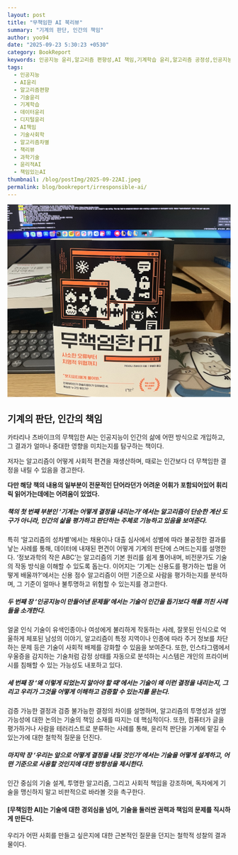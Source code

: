 ```yaml
---
layout: post
title: "무책임한 AI 북리뷰"
summary: "기계의 판단, 인간의 책임"
author: yoo94
date: "2025-09-23 5:30:23 +0530"
category: BookReport
keywords: 인공지능 윤리,알고리즘 편향성,AI 책임,기계학습 윤리,알고리즘 공정성,인공지능 차별,데이터 윤리,AI 의사결정,기술 책임,사회적 편견
tags:
  - 인공지능
  - AI윤리
  - 알고리즘편향
  - 기술윤리
  - 기계학습
  - 데이터윤리
  - 디지털윤리
  - AI책임
  - 기술사회학
  - 알고리즘차별
  - 책리뷰
  - 과학기술
  - 윤리적AI
  - 책임있는AI
thumbnail: /blog/postImg/2025-09-22AI.jpeg
permalink: blog/bookreport/irresponsible-ai/
---
```


![blog/postImg/2025-09-22AI](/blog/postImg/2025-09-22AI.jpeg)

## 기계의 판단, 인간의 책임

카타리나 츠바이크의 무책임한 AI는 인공지능이 인간의 삶에 어떤 방식으로 개입하고, 그 결과가 얼마나 중대한 영향을 미치는지를 탐구하는 책이다.

저자는 알고리즘이 어떻게 사회적 편견을 재생산하며, 때로는 인간보다 더 무책임한 결정을 내릴 수 있음을 경고한다. 
 
**다만 해당 책의 내용의 일부분이 전문적인 단어라던가 어려운 어휘가 포함되어있어 휘리릭 읽어가는데에는 어려움이 있었다.**

##### 책의 첫 번째 부분인 ‘기계는 어떻게 결정을 내리는가’에서는 알고리즘이 단순한 계산 도구가 아니라, 인간의 삶을 평가하고 판단하는 주체로 기능하고 있음을 보여준다.
특히 ‘알고리즘의 성차별’에서는 채용이나 대출 심사에서 성별에 따라 불공정한 결과를 낳는 사례를 통해, 데이터에 내재된 편견이 어떻게 기계의 판단에 스며드는지를 설명한다. 
‘정보과학의 작은 ABC’는 알고리즘의 기본 원리를 쉽게 풀어내며, 비전문가도 기술의 작동 방식을 이해할 수 있도록 돕는다. 
이어지는 ‘기계는 신용도를 평가하는 법을 어떻게 배울까?’에서는 신용 점수 알고리즘이 어떤 기준으로 사람을 평가하는지를 분석하며, 그 기준이 얼마나 불투명하고 위험할 수 있는지를 경고한다.


##### 두 번째 장 ‘인공지능이 만들어낸 문제들’에서는 기술이 인간을 돕기보다 해를 끼친 사례들을 소개한다. 
얼굴 인식 기술이 유색인종이나 여성에게 불리하게 작동하는 사례, 잘못된 인식으로 억울하게 체포된 남성의 이야기, 
알고리즘이 특정 지역이나 인종에 따라 주거 정보를 차단하는 문제 등은 기술이 사회적 배제를 강화할 수 있음을 보여준다. 
또한, 인스타그램에서 우울증을 감지하는 기술처럼 감정 상태를 자동으로 분석하는 시스템은 개인의 프라이버시를 침해할 수 있는 가능성도 내포하고 있다.


##### 세 번째 장 ‘왜 이렇게 되었는지 알아야 할 때’에서는 기술이 왜 이런 결정을 내리는지, 그리고 우리가 그것을 어떻게 이해하고 검증할 수 있는지를 묻는다.
검증 가능한 결정과 검증 불가능한 결정의 차이를 설명하며, 알고리즘의 투명성과 설명 가능성에 대한 논의는 기술의 책임 소재를 따지는 데 핵심적이다.
또한, 컴퓨터가 글을 평가하거나 사람을 테러리스트로 분류하는 사례를 통해, 윤리적 판단을 기계에 맡길 수 있는가에 대한 철학적 질문을 던진다.


##### 마지막 장 ‘우리는 앞으로 어떻게 결정을 내릴 것인가’에서는 기술을 어떻게 설계하고, 어떤 기준으로 사용할 것인지에 대한 방향성을 제시한다. 
인간 중심의 기술 설계, 투명한 알고리즘, 그리고 사회적 책임을 강조하며, 독자에게 기술을 맹신하지 말고 비판적으로 바라볼 것을 촉구한다.

#### [무책임한 AI]는 기술에 대한 경외심을 넘어, 기술을 둘러싼 권력과 책임의 문제를 직시하게 만든다.
우리가 어떤 사회를 만들고 싶은지에 대한 근본적인 질문을 던지는 철학적 성찰의 결과물이다.
